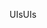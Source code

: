 <span data-ttu-id="a15bf-101">UIs</span><span class="sxs-lookup"><span data-stu-id="a15bf-101">UIs</span></span>